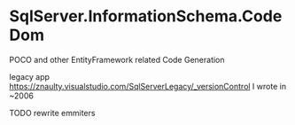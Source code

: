 # SqlServer.InformationSchema.CodeDom
POCO and other EntityFramework related Code Generation

legacy app https://znaulty.visualstudio.com/SqlServerLegacy/_versionControl I wrote in ~2006

TODO rewrite emmiters
